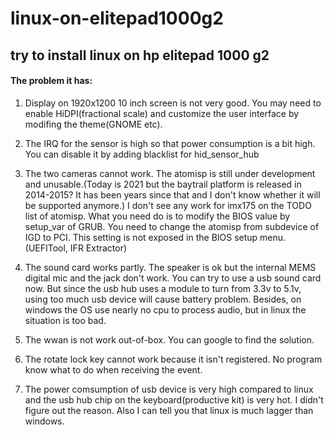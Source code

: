 # linux-on-elitepad1000g2
## try to install linux on hp elitepad 1000 g2

#### The problem it has:
1. Display on 1920x1200 10 inch screen is not very good. You may need to enable HiDPI(fractional scale) and customize the user interface by modifing the theme(GNOME etc).

2. The IRQ for the sensor is high so that power consumption is a bit high. You can disable it by adding blacklist for hid_sensor_hub

3. The two cameras cannot work. The atomisp is still under development and unusable.(Today is 2021 but the baytrail platform is released in 2014-2015? It has been years since that and I don't know whether it will be supported anymore.) I don't see any work for imx175 on the TODO list of atomisp.
What you need do is to modify the BIOS value by setup_var of GRUB. You need to change the atomisp from subdevice of IGD to PCI. This setting is not exposed in the BIOS setup menu.(UEFITool, IFR Extractor)

4. The sound card works partly. The speaker is ok but the internal MEMS digital mic and the jack don't work. You can try to use a usb sound card now. But since the usb hub uses a module to turn from 3.3v to 5.1v, using too much usb device will cause battery problem. Besides, on windows the OS use nearly no cpu to process audio, but in linux the situation is too bad.

5. The wwan is not work out-of-box. You can google to find the solution.

6. The rotate lock key cannot work because it isn't registered. No program know what to do when receiving the event.

7. The power comsumption of usb device is very high compared to linux and the usb hub chip on the keyboard(productive kit) is very hot. I didn't figure out the reason. Also I can tell you that linux is much lagger than windows.
